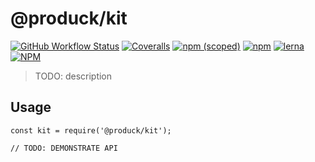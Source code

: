 # @produck/kit
[![GitHub Workflow Status](https://img.shields.io/github/workflow/status/produck/kit/Node.js%20CI)](https://github.com/produck/kit/actions/workflows/node.js.yml)
[![Coveralls](https://img.shields.io/coveralls/github/produck/kit)](https://coveralls.io/github/produck/kit)
[![npm (scoped)](https://img.shields.io/npm/v/@produck/kit)](https://www.npmjs.com/package/@produck/kit)
[![npm](https://img.shields.io/npm/dw/@produck/koa-forker)](https://www.npmjs.com/package/@produck/kit)
[![lerna](https://img.shields.io/badge/maintained%20with-lerna-cc00ff.svg?style=flat-square)](https://lerna.js.org/)
[![NPM](https://img.shields.io/npm/l/@produck/kit)](https://opensource.org/licenses/MIT)

> TODO: description

## Usage

```
const kit = require('@produck/kit');

// TODO: DEMONSTRATE API
```
